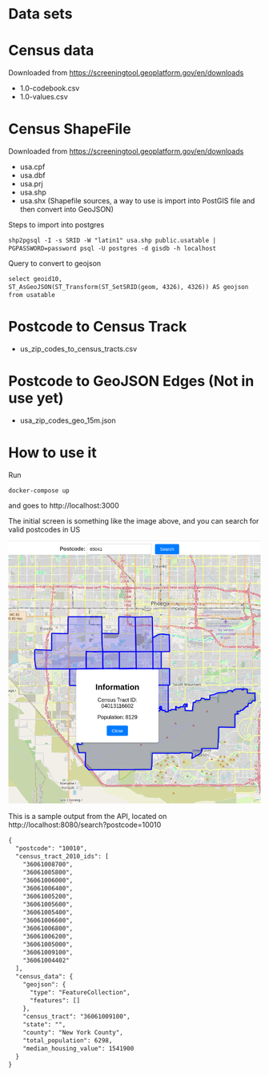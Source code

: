 # Data sets

# Census data

Downloaded from https://screeningtool.geoplatform.gov/en/downloads

* 1.0-codebook.csv
* 1.0-values.csv

# Census ShapeFile

Downloaded from https://screeningtool.geoplatform.gov/en/downloads

* usa.cpf
* usa.dbf
* usa.prj
* usa.shp
* usa.shx
  (Shapefile sources, a way to use is import into PostGIS file and then convert into GeoJSON)

Steps to import into postgres

```
shp2pgsql -I -s SRID -W "latin1" usa.shp public.usatable | PGPASSWORD=password psql -U postgres -d gisdb -h localhost
```

Query to convert to geojson
```
select geoid10,
ST_AsGeoJSON(ST_Transform(ST_SetSRID(geom, 4326), 4326)) AS geojson
from usatable
```

# Postcode to Census Track

* us_zip_codes_to_census_tracts.csv

# Postcode to GeoJSON Edges (Not in use yet)

* usa_zip_codes_geo_15m.json

# How to use it

Run
```
docker-compose up
```

and goes to http://localhost:3000

The initial screen is something like the image above, and you can search for valid postcodes in US


![Alt text](image.png "Sample")

This is a sample output from the API, located on http://localhost:8080/search?postcode=10010
```
{
  "postcode": "10010",
  "census_tract_2010_ids": [
    "36061008700",
    "36061005800",
    "36061006000",
    "36061006400",
    "36061005200",
    "36061005600",
    "36061005400",
    "36061006600",
    "36061006800",
    "36061006200",
    "36061005000",
    "36061009100",
    "36061004402"
  ],
  "census_data": {
    "geojson": {
      "type": "FeatureCollection",
      "features": []
    },
    "census_tract": "36061009100",
    "state": "",
    "county": "New York County",
    "total_population": 6298,
    "median_housing_value": 1541900
  }
}
```
